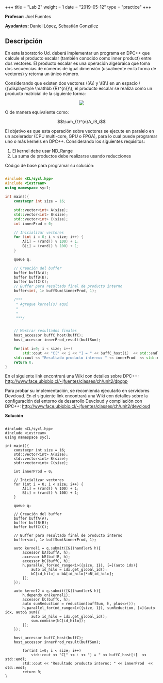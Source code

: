 +++
title = "Lab 2"
weight = 1
date = "2019-05-12"
type = "practice"
+++

**Profesor**: Joel Fuentes

**Ayudantes:** Daniel López, Sebastián González

## Descripción


En este laboratorio Ud. deberá implementar un programa en DPC++ que calcule el producto escalar (también conocido
como inner product) entre dos vectores. El producto escalar es una operación algebraica que toma dos secuencias de números de igual dimensión (usualmente en la forma de vectores) y retorna un único número.

Considerando que existen dos vectores \\(A\\) y \\(B\\) en un espacio \\({\displaystyle \mathbb {R}^{n}}\\), el producto escalar se realiza como un producto matricial de la siguiente forma:

<p align="center">
  <img src="../../images/product.png">
</p>

O de manera equivalente como:

$$\sum_{1}^{n}A_iB_i$$

El objetivo es que esta operación sobre vectores se
ejecute en paralelo en un acelerador (CPU multi-core, GPU o FPGA), para lo cual puede programar uno o más
kernels en DPC++. Considerando los siguientes requisitos:
1. El kernel debe usar ND_Range
2. La suma de productos debe realizarse usando reducciones

Código de base para programar su solución:

```cpp

#include <CL/sycl.hpp>
#include <iostream>
using namespace sycl;
   
int main(){
	constexpr int size = 16;

	std::vector<int> A(size);
    std::vector<int> B(size);
    std::vector<int> C(size);
    int innerProd = 0;

    // Inicializar vectores
    for (int i = 0; i < size; i++) {
        A[i] = (rand() % 100) + 1;
        B[i] = (rand() % 100) + 1;
    }

	queue q;

	// Creación del buffer
	buffer buffA(A);
    buffer buffB(B);
    buffer buffC(C);
    // Buffer para resultado final de producto interno
	buffer<int, 1> buffSum(&innerProd, 1);

	/***
	 * Agregue kernel(s) aquí
	 * 
	 * 
	 ***/


	// Mostrar resultados finales
	host_accessor buffC_host(buffC);
	host_accessor innerProd_result(buffSum);

	for(int i=0; i < size; i++)
	    std::cout << "C[" << i << "] = " << buffC_host[i]  << std::endl;
	std::cout << "Resultado producto interno: " << innerProd  << std::endl;
	return 0;
}
```


 En el siguiente link encontrará una Wiki con detalles sobre DPC++: http://www.face.ubiobio.cl/~jfuentes/classes/ch/unit2/dpcpp
 
Para probar su implementación, se recomienda ejecutarlo en servidores Devcloud. En el siguiente
link encontrará una Wiki con detalles sobre la configuración del entorno de desarrollo Devcloud y
compilación con DPC++: http://www.face.ubiobio.cl/~jfuentes/classes/ch/unit2/devcloud

**Solución**

```cp

#include <CL/sycl.hpp>
#include <iostream>
using namespace sycl;
   
int main(){
	constexpr int size = 16;
	std::vector<int> A(size);
    std::vector<int> B(size);
    std::vector<int> C(size);
    
    int innerProd = 0;

    // Inicializar vectores
    for (int i = 0; i < size; i++) {
        A[i] = (rand() % 100) + 1;
        B[i] = (rand() % 100) + 1;
    }

	queue q;

	// Creación del buffer
	buffer buffA(A);
    buffer buffB(B);
    buffer buffC(C);
    
    // Buffer para resultado final de producto interno
	buffer<int, 1> buffSum(&innerProd, 1);

	auto kernel1 = q.submit([&](handler& h){
		accessor bA(buffA, h);
        accessor bB(buffB, h);
        accessor bC(buffC, h);
		h.parallel_for(nd_range<1>({size, 1}), [=](auto idx){
            auto id_hilo = idx.get_global_id();
		    bC[id_hilo] = bA[id_hilo]*bB[id_hilo];
		});
	});

    auto kernel2 = q.submit([&](handler& h){
        h.depends_on(kernel1);
		accessor bC(buffC, h);
		auto sumReduction = reduction(buffSum, h, plus<>());
		h.parallel_for(nd_range<1>({size, 1}), sumReduction, [=](auto idx, auto& sum){
            auto id_hilo = idx.get_global_id();
			sum.combine(bC[id_hilo]);
		});
	});

	host_accessor buffC_host(buffC);
	host_accessor innerProd_result(buffSum);

        for(int i=0; i < size; i++)
            std::cout << "C[" << i << "] = " << buffC_host[i]  << std::endl;
        std::cout << "Resultado producto interno: " << innerProd  << std::endl;
        return 0;
}
```